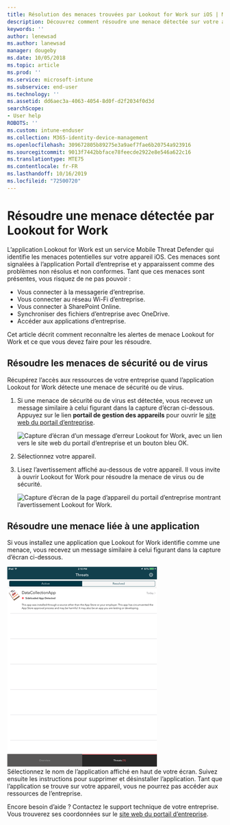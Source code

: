 ```yaml
---
title: Résolution des menaces trouvées par Lookout for Work sur iOS | Microsoft Docs
description: Découvrez comment résoudre une menace détectée sur votre appareil iOS par l’application Lookout for Work.
keywords: ''
author: lenewsad
ms.author: lanewsad
manager: dougeby
ms.date: 10/05/2018
ms.topic: article
ms.prod: ''
ms.service: microsoft-intune
ms.subservice: end-user
ms.technology: ''
ms.assetid: dd6aec3a-4063-4054-8d0f-d2f2034f0d3d
searchScope:
- User help
ROBOTS: ''
ms.custom: intune-enduser
ms.collection: M365-identity-device-management
ms.openlocfilehash: 309672805b89275e3a9aef7fae6b20754a923916
ms.sourcegitcommit: 9013f7442bbface78feecde2922e8e546a622c16
ms.translationtype: MTE75
ms.contentlocale: fr-FR
ms.lasthandoff: 10/16/2019
ms.locfileid: "72500720"
---
```

# <a name="resolve-a-threat-found-by-lookout-for-work"></a>Résoudre une menace détectée par Lookout for Work  

L’application Lookout for Work est un service Mobile Threat Defender qui identifie les menaces potentielles sur votre appareil iOS. Ces menaces sont signalées à l’application Portail d’entreprise et y apparaissent comme des problèmes non résolus et non conformes. Tant que ces menaces sont présentes, vous risquez de ne pas pouvoir :

* Vous connecter à la messagerie d’entreprise.
* Vous connecter au réseau Wi-Fi d’entreprise.
* Vous connecter à SharePoint Online.
* Synchroniser des fichiers d’entreprise avec OneDrive.
* Accéder aux applications d’entreprise.

Cet article décrit comment reconnaître les alertes de menace Lookout for Work et ce que vous devez faire pour les résoudre. 

## <a name="troubleshoot-virus-or-security-threat"></a>Résoudre les menaces de sécurité ou de virus  
Récupérez l’accès aux ressources de votre entreprise quand l’application Lookout for Work détecte une menace de sécurité ou de virus.  

1. Si une menace de sécurité ou de virus est détectée, vous recevez un message similaire à celui figurant dans la capture d’écran ci-dessous. Appuyez sur le lien **portail de gestion des appareils** pour ouvrir le [site web du portail d’entreprise](https://portal.manage.microsoft.com/devices).  

    ![Capture d’écran d’un message d’erreur Lookout for Work, avec un lien vers le site web du portail d’entreprise et un bouton bleu OK.](./media/mtd-go-to-device-management-portal-android.png)  

2. Sélectionnez votre appareil.  
3. Lisez l’avertissement affiché au-dessous de votre appareil. Il vous invite à ouvrir Lookout for Work pour résoudre la menace de virus ou de sécurité.     

    ![Capture d’écran de la page d’appareil du portail d’entreprise montrant l’avertissement Lookout for Work.](./media/CP-lookout-virus-banner-1808.png)  

## <a name="troubleshoot-an-app-threat"></a>Résoudre une menace liée à une application   
Si vous installez une application que Lookout for Work identifie comme une menace, vous recevez un message similaire à celui figurant dans la capture d’écran ci-dessous.  

![Capture d’écran montrant une liste des menaces d’application actives et résolues détectées par Lookout for Work.](./media/ios-lfw-threat-example.png)    
Sélectionnez le nom de l’application affiché en haut de votre écran. Suivez ensuite les instructions pour supprimer et désinstaller l’application. Tant que l’application se trouve sur votre appareil, vous ne pourrez pas accéder aux ressources de l’entreprise.    

Encore besoin d’aide ? Contactez le support technique de votre entreprise. Vous trouverez ses coordonnées sur le [site web du portail d’entreprise](https://go.microsoft.com/fwlink/?linkid=2010980).    

